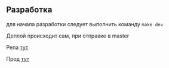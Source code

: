## Разработка
для начала разработки следует выполнить команду `make dev`

Деплой происходит сам, при отправке в master

Репа [тут](https://code.video.rt.ru/toxic_infrastructure/rtkit-wiki)

Прод [тут](http://toxic_infrastructure.pages.restr.im/rtkit-wiki/)
